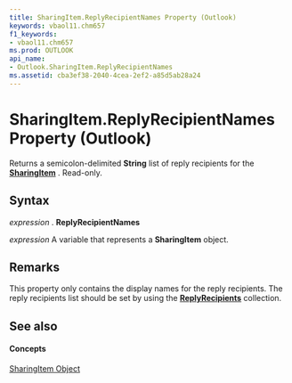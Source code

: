 ```yaml
---
title: SharingItem.ReplyRecipientNames Property (Outlook)
keywords: vbaol11.chm657
f1_keywords:
- vbaol11.chm657
ms.prod: OUTLOOK
api_name:
- Outlook.SharingItem.ReplyRecipientNames
ms.assetid: cba3ef38-2040-4cea-2ef2-a85d5ab28a24
---
```



# SharingItem.ReplyRecipientNames Property (Outlook)

Returns a semicolon-delimited  **String** list of reply recipients for the **[SharingItem](sharingitem-object-outlook.md)** . Read-only.


## Syntax

 _expression_ . **ReplyRecipientNames**

 _expression_ A variable that represents a **SharingItem** object.


## Remarks

This property only contains the display names for the reply recipients. The reply recipients list should be set by using the  **[ReplyRecipients](sharingitem-replyrecipients-property-outlook.md)** collection.


## See also


#### Concepts


[SharingItem Object](sharingitem-object-outlook.md)

